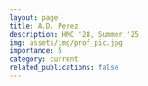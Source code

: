 ```yaml
---
layout: page
title: A.D. Perez
description: HMC '28, Summer '25
img: assets/img/prof_pic.jpg
importance: 5
category: current
related_publications: false
---
```


